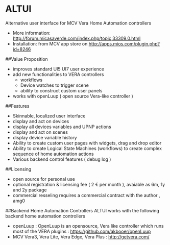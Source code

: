 # ALTUI

Alternative user interface for MCV Vera Home Automation controllers
- More information: http://forum.micasaverde.com/index.php/topic,33309.0.html
- Installation: from MCV app store on http://apps.mios.com/plugin.php?id=8246

##Value Proposition
  - improves standard UI5 UI7 user experience
  - add new functionalities to VERA controllers
    - workflows
    - Device watches to trigger scene
    - ability to construct custom user panels
  - works with openLuup ( open source Vera-like controller ) 

##Features
- Skinnable, localized user interface
- display and act on devices
- display all devices variables and UPNP actions
- display and act on scenes
- display device variable history
- Ability to create custom user pages with widgets, drag and drop editor
- Ability to create Logical State Machines (workflows) to create complex sequence of home automation actions
- Various backend control features ( debug log )
 
##Licensing
- open source for personal use
- optional registration & licensing fee ( 2 € per month ), avaiable as 6m, 1y and 2y package
- commercial resseling requires a commercial contract with the author , amg0

##Backend Home Automation Controllers
ALTUI works with the following backend home automation controllers
- openLuup : OpenLuup is an opensource, Vera like controller which runs most of the VERA plugins : https://github.com/akbooer/openLuup
- MCV Vera3, Vera Lite, Vera Edge, Vera Plus : http://getvera.com/
